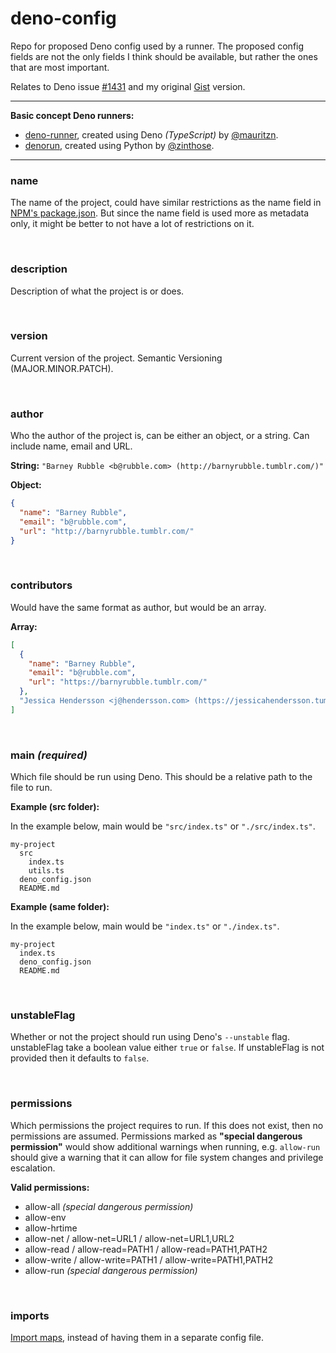 # deno-config
Repo for proposed Deno config used by a runner. The proposed config fields are not the only fields I think should be available, but rather the ones that are most important.

Relates to Deno issue [#1431](https://github.com/denoland/deno/issues/1431) and my original [Gist](https://gist.github.com/mauritzn/04d8a6e910d6612356d4daf231c7a6d1) version.

-----

**Basic concept Deno runners:**
  - [deno-runner](https://github.com/mauritzn/deno-runner), created using Deno *(TypeScript)* by [@mauritzn](https://github.com/mauritzn).
  - [denorun](https://github.com/zinthose/denorun), created using Python by [@zinthose](https://github.com/zinthose).

-----

### name

The name of the project, could have similar restrictions as the name field in [NPM's package.json](https://docs.npmjs.com/files/package.json#name). But since the name field is used more as metadata only, it might be better to not have a lot of restrictions on it.

<br />

### description

Description of what the project is or does.

<br />

### version

Current version of the project. Semantic Versioning (MAJOR.MINOR.PATCH).

<br />

### author

Who the author of the project is, can be either an object, or a string. Can include name, email and URL.

**String:** `"Barney Rubble <b@rubble.com> (http://barnyrubble.tumblr.com/)"`

**Object:**
```json
{
  "name": "Barney Rubble",
  "email": "b@rubble.com",
  "url": "http://barnyrubble.tumblr.com/"
}
```

<br />

### contributors

Would have the same format as author, but would be an array.

**Array:**
```json
[
  {
    "name": "Barney Rubble",
    "email": "b@rubble.com",
    "url": "https://barnyrubble.tumblr.com/"
  },
  "Jessica Hendersson <j@hendersson.com> (https://jessicahendersson.tumblr.com/)"
]
```

<br />

### main *(required)*

Which file should be run using Deno. This should be a relative path to the file to run.

**Example (src folder):**

In the example below, main would be `"src/index.ts"` or `"./src/index.ts"`.

```
my-project
  src
    index.ts
    utils.ts
  deno_config.json
  README.md
```

**Example (same folder):**

In the example below, main would be `"index.ts"` or `"./index.ts"`.

```
my-project
  index.ts
  deno_config.json
  README.md
```

<br />

### unstableFlag

Whether or not the project should run using Deno's `--unstable` flag. unstableFlag take a boolean value either `true` or `false`. If unstableFlag is not provided then it defaults to `false`. 

<br />

### permissions

Which permissions the project requires to run. If this does not exist, then no permissions are assumed. Permissions marked as **"special dangerous permission"** would show additional warnings when running, e.g. `allow-run` should give a warning that it can allow for file system changes and privilege escalation.

**Valid permissions:**
  - allow-all *(special dangerous permission)*
  - allow-env
  - allow-hrtime
  - allow-net / allow-net=URL1 / allow-net=URL1,URL2
  - allow-read / allow-read=PATH1 / allow-read=PATH1,PATH2
  - allow-write / allow-write=PATH1 / allow-write=PATH1,PATH2
  - allow-run *(special dangerous permission)*

<br />

### imports

[Import maps](https://deno.land/manual/linking_to_external_code/import_maps), instead of having them in a separate config file.
